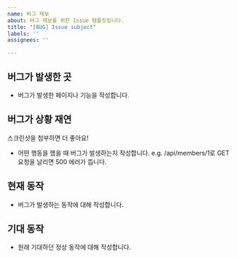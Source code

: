 ```yaml
---
name: 버그 제보
about: 버그 제보를 위한 Issue 템플릿입니다.
title: "[BUG] Issue subject"
labels: ''
assignees: ''

---
```


## 버그가 발생한 곳
- 버그가 발생한 페이지나 기능을 작성합니다.

## 버그가 상황 재연
스크린샷을 첨부하면 더 좋아요!
- 어떤 행동을 했을 때 버그가 발생하는지 작성합니다.
e.g. /api/members/1로 GET 요청을 날리면 500 에러가 뜹니다.

## 현재 동작
- 버그가 발생하는 동작에 대해 작성합니다.

## 기대 동작
- 원래 기대하던 정상 동작에 대해 작성합니다.